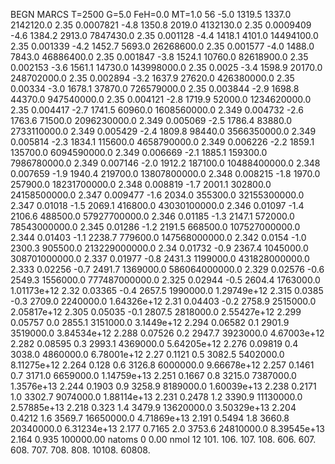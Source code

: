 BEGN
MARCS T=2500 G=5.0 FeH=0.0 MT=1.0
                  56
-5.0 1319.5 1337.0 2142120.0 2.35 0.0007821 
-4.8 1350.8 2019.0 4132130.0 2.35 0.0009409 
-4.6 1384.2 2913.0 7847430.0 2.35 0.001128 
-4.4 1418.1 4101.0 14494100.0 2.35 0.001339 
-4.2 1452.7 5693.0 26268600.0 2.35 0.001577 
-4.0 1488.0 7843.0 46886400.0 2.35 0.001847 
-3.8 1524.1 10760.0 82618900.0 2.35 0.002153 
-3.6 1561.1 14730.0 143998000.0 2.35 0.0025 
-3.4 1598.9 20170.0 248702000.0 2.35 0.002894 
-3.2 1637.9 27620.0 426380000.0 2.35 0.00334 
-3.0 1678.1 37870.0 726579000.0 2.35 0.003844 
-2.9 1698.8 44370.0 947540000.0 2.35 0.004121 
-2.8 1719.9 52000.0 1234620000.0 2.35 0.004417 
-2.7 1741.5 60960.0 1608560000.0 2.349 0.004732 
-2.6 1763.6 71500.0 2096230000.0 2.349 0.005069 
-2.5 1786.4 83880.0 2733110000.0 2.349 0.005429 
-2.4 1809.8 98440.0 3566350000.0 2.349 0.005814 
-2.3 1834.1 115600.0 4658790000.0 2.349 0.006226 
-2.2 1859.1 135700.0 6094590000.0 2.349 0.006669 
-2.1 1885.1 159300.0 7986780000.0 2.349 0.007146 
-2.0 1912.2 187100.0 10488400000.0 2.348 0.007659 
-1.9 1940.4 219700.0 13807800000.0 2.348 0.008215 
-1.8 1970.0 257900.0 18231700000.0 2.348 0.008819 
-1.7 2001.1 302800.0 24158500000.0 2.347 0.009477 
-1.6 2034.0 355300.0 32155300000.0 2.347 0.01018 
-1.5 2069.1 416800.0 43030100000.0 2.346 0.01097 
-1.4 2106.6 488500.0 57927700000.0 2.346 0.01185 
-1.3 2147.1 572000.0 78543000000.0 2.345 0.01286 
-1.2 2191.5 668500.0 107527000000.0 2.344 0.01403 
-1.1 2238.7 779600.0 147568000000.0 2.342 0.0154 
-1.0 2300.3 905500.0 213229000000.0 2.34 0.01732 
-0.9 2367.4 1045000.0 308701000000.0 2.337 0.01977 
-0.8 2431.3 1199000.0 431828000000.0 2.333 0.02256 
-0.7 2491.7 1369000.0 586064000000.0 2.329 0.02576 
-0.6 2549.3 1556000.0 777487000000.0 2.325 0.02944 
-0.5 2604.4 1763000.0 1.01173e+12 2.32 0.03365 
-0.4 2657.5 1990000.0 1.29749e+12 2.315 0.0385 
-0.3 2709.0 2240000.0 1.64326e+12 2.31 0.04403 
-0.2 2758.9 2515000.0 2.05817e+12 2.305 0.05035 
-0.1 2807.5 2818000.0 2.55427e+12 2.299 0.05757 
0.0 2855.1 3151000.0 3.1449e+12 2.294 0.06582 
0.1 2901.9 3519000.0 3.84534e+12 2.288 0.07526 
0.2 2947.7 3923000.0 4.67003e+12 2.282 0.08595 
0.3 2993.1 4369000.0 5.64205e+12 2.276 0.09819 
0.4 3038.0 4860000.0 6.78001e+12 2.27 0.1121 
0.5 3082.5 5402000.0 8.11275e+12 2.264 0.128 
0.6 3126.8 6000000.0 9.66678e+12 2.257 0.1461 
0.7 3171.0 6659000.0 1.14759e+13 2.251 0.1667 
0.8 3215.0 7387000.0 1.3576e+13 2.244 0.1903 
0.9 3258.9 8189000.0 1.60039e+13 2.238 0.2171 
1.0 3302.7 9074000.0 1.88114e+13 2.231 0.2478 
1.2 3390.9 11130000.0 2.57885e+13 2.218 0.323 
1.4 3479.9 13620000.0 3.50329e+13 2.204 0.4212 
1.6 3569.7 16650000.0 4.71869e+13 2.191 0.5494 
1.8 3660.8 20340000.0 6.31234e+13 2.177 0.7165 
2.0 3753.6 24810000.0 8.39545e+13 2.164 0.935 
100000.00
natoms              0      0.00
nmol          12
          101.         106.       107.      108.         606.        607.        608.
          707.         708.       808.    10108.       60808.
